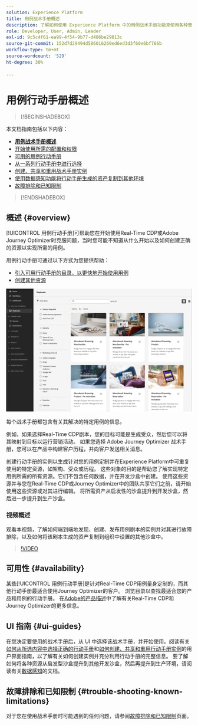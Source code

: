 ```yaml
---
solution: Experience Platform
title: 用例战术手册概述
description: 了解如何使用 Experience Platform 中的用例战术手册功能来使用各种营销用例
role: Developer, User, Admin, Leader
exl-id: 9c5c4f61-ea99-4f54-9b77-d486be29813c
source-git-commit: 152d7d29494d586016260ed6ed3d3f60e6bf766b
workflow-type: tm+mt
source-wordcount: '529'
ht-degree: 30%

---
```


# 用例行动手册概述

>[!BEGINSHADEBOX]

本文档指南包括以下内容：

* **[用例战术手册概述](#overview)**
* [开始使用所需的配置和权限](/help/use-case-playbooks/playbooks/get-started.md)
* [可用的用例行动手册](/help/use-case-playbooks/playbooks/playbooks-list.md)
* [从一系列行动手册中进行选择](/help/use-case-playbooks/playbooks/choose.md)
* [创建、共享和重用战术手册实例](/help/use-case-playbooks/playbooks/create-share-reuse.md)
* [使用数据感知功能将行动手册生成的资产复制到其他环境](/help/use-case-playbooks/playbooks/data-awareness.md)
* [故障排除和已知限制](troubleshooting.md)

>[!ENDSHADEBOX]

## 概述 {#overview}

[!UICONTROL 用例行动手册]可帮助您在开始使用Real-Time CDP或Adobe Journey Optimizer时克服问题，当时您可能不知道从什么开始以及如何创建正确的资源以实现所需的用例。

用例行动手册可通过以下方式为您提供帮助：

* [引入可用行动手册的目录，以更快地开始使用用例](../playbooks/playbooks-list.md)
* [创建其他资源](../playbooks/create-share-reuse.md)

![查看所有战术手册](/help/use-case-playbooks/assets/playbooks/overview/playbooks-landing-page.png)

每个战术手册都包含有关其解决的特定用例的信息。

例如，如果选择Real-Time CDP剧本，您的目标可能是生成受众，然后您可以将其映射到目标以运行营销活动。 如果您选择 Adobe Journey Optimizer 战术手册，您可以在产品中构建客户历程，并向客户发送相关消息。

创建行动手册的实例以生成针对您的用例定制并在Experience Platform中可重复使用的特定资源，如架构、受众或历程。 这些对象的目的是帮助您了解实现特定用例所需的所有资源。它们不包含任何数据，并在开发沙盒中创建。 使用这些资源并与您在Real-Time CDP或Journey Optimizer中的团队共享它们之前，请开始使用这些资源或对其进行编辑。 将所需资产从启发性的沙盒提升到开发沙盒，然后进一步提升到生产沙盒。

### 视频概述

观看本视频，了解如何端到端地发现、创建、发布用例剧本的实例并对其进行故障排除，以及如何将该剧本生成的资产复制到组织中设置的其他沙盒中。

>[!VIDEO](https://video.tv.adobe.com/v/3427058/?learn=on)

## 可用性 {#availability}

某些[!UICONTROL 用例行动手册]是针对Real-Time CDP用例量身定制的，而其他行动手册最适合使用Journey Optimizer的客户。 浏览目录以查找最适合您的产品和用例的行动手册。 在[Adobe的产品描述](https://helpx.adobe.com/cn/legal/product-descriptions.html)中了解有关Real-Time CDP和Journey Optimizer的更多信息。

## UI 指南  {#ui-guides}

在您决定要使用的战术手册后，从 UI 中选择该战术手册，并开始使用。阅读有关[如何从所选内容中选择正确的行动手册](/help/use-case-playbooks/playbooks/choose.md)和[如何创建、共享和重用行动手册实例](/help/use-case-playbooks/playbooks/create-share-reuse.md)的用户界面指南，以了解有关如何创建实例并充分利用行动手册的完整信息。 要了解如何将各种资源从启发型沙盒提升到其他开发沙盒，然后再提升到生产环境，请阅读有关[数据感知](/help/use-case-playbooks/playbooks/data-awareness.md)的文档。

## 故障排除和已知限制 {#trouble-shooting-known-limitations}

对于您在使用战术手册时可能遇到的任何问题，请参阅[故障排除和已知限制](/help/use-case-playbooks/playbooks/troubleshooting.md)页面。
